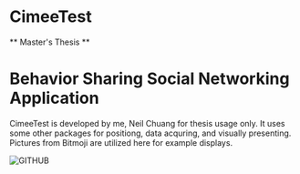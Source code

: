 # CimeeTest

** Master's Thesis **

# Behavior Sharing Social Networking Application
CimeeTest is developed by me, Neil Chuang for thesis usage only.
It uses some other packages for positiong, data acquring, and visually presenting.
Pictures from Bitmoji are utilized here for example displays.

![GITHUB]( https://upload.cc/i1/2020/09/08/rfpXhR.png "登入畫面")